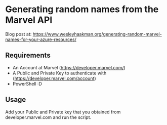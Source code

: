 # Generating random names from the Marvel API
Blog post at: https://www.wesleyhaakman.org/generating-random-marvel-names-for-your-azure-resources/

## Requirements
- An Account at Marvel (https://developer.marvel.com/)
- A Public and Private Key to authenticate with (https://developer.marvel.com/account)
- PowerShell :D 

## Usage
Add your Public and Private key that you obtained from developer.marvel.com and run the script. 